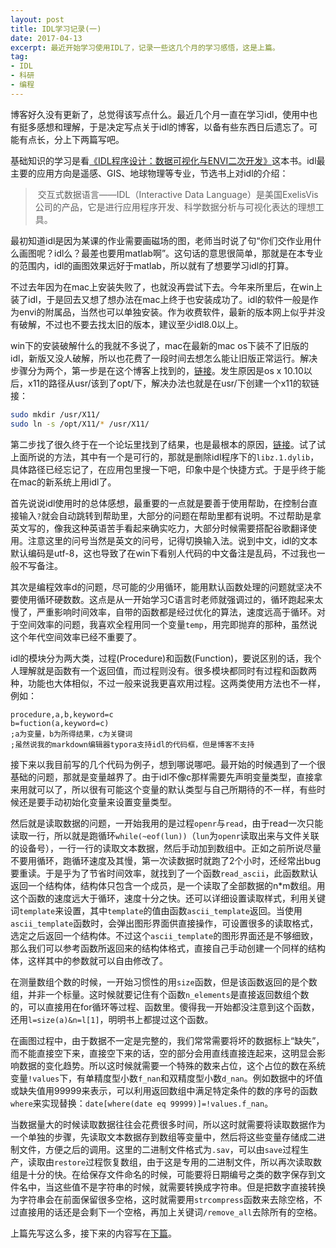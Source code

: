 ```yaml
---
layout: post
title: IDL学习记录(一)
date: 2017-04-13
excerpt: 最近开始学习使用IDL了，记录一些这几个月的学习感悟，这是上篇。
tag: 
- IDL
- 科研
- 编程
---
```


博客好久没有更新了，总觉得该写点什么。最近几个月一直在学习idl，使用中也有挺多感想和理解，于是决定写点关于idl的博客，以备有些东西日后遗忘了。可能有点长，分上下两篇写吧。

基础知识的学习是看[《IDL程序设计：数据可视化与ENVI二次开发》](https://item.jd.com/11103120.html)这本书。idl最主要的应用方向是遥感、GIS、地球物理等专业，节选书上对idl的介绍：

> ​	交互式数据语言——IDL（Interactive Data Language）是美国ExelisVis公司的产品，它是进行应用程序开发、科学数据分析与可视化表达的理想工具。

最初知道idl是因为某课的作业需要画磁场的图，老师当时说了句“你们交作业用什么画图呢？idl么？最差也要用matlab啊”。这句话的意思很简单，那就是在本专业的范围内，idl的画图效果远好于matlab，所以就有了想要学习idl的打算。

不过去年因为在mac上安装失败了，也就没再尝试下去。今年来所里后，在win上装了idl，于是回去又想了想办法在mac上终于也安装成功了。idl的软件一般是作为envi的附属品，当然也可以单独安装。作为收费软件，最新的版本网上似乎并没有破解，不过也不要去找太旧的版本，建议至少idl8.0以上。

win下的安装破解什么的我就不多说了，mac在最新的mac os下装不了旧版的idl，新版又没人破解，所以也花费了一段时间去想怎么能让旧版正常运行。解决步骤分为两个，第一步是在这个博客上找到的，[链接](http://blog.sciencenet.cn/blog-568426-920163.html)。发生原因是os x 10.10以后，x11的路径从usr/该到了opt/下，解决办法也就是在usr/下创建一个x11的软链接：

```bash
sudo mkdir /usr/X11/
sudo ln -s /opt/X11/* /usr/X11/
```

第二步找了很久终于在一个论坛里找到了结果，也是最根本的原因，[链接](http://compgroups.net/comp.lang.idl-pvwave/idl-on-mac-funning-yosemite/3001991)。试了试上面所说的方法，其中有一个是可行的，那就是删除idl程序下的`libz.1.dylib`，具体路径已经忘记了，在应用包里搜一下吧，印象中是个快捷方式。于是乎终于能在mac的新系统上用idl了。

首先说说idl使用时的总体感想，最重要的一点就是要善于使用帮助，在控制台直接输入`?`就会自动跳转到帮助里，大部分的问题在帮助里都有说明。不过帮助是拿英文写的，像我这种英语苦手看起来确实吃力，大部分时候需要搭配谷歌翻译使用。注意这里的问号当然是英文的问号，记得切换输入法。说到中文，idl的文本默认编码是utf-8，这也导致了在win下看别人代码的中文备注是乱码，不过我也一般不写备注。

其次是编程效率d的问题，尽可能的少用循环，能用默认函数处理的问题就坚决不要使用循环硬数数。这点是从一开始学习C语言时老师就强调过的，循环跑起来太慢了，严重影响时间效率，自带的函数都是经过优化的算法，速度远高于循环。对于空间效率的问题，我喜欢全程用同一个变量`temp`，用完即抛弃的那种，虽然说这个年代空间效率已经不重要了。

idl的模块分为两大类，过程(Procedure)和函数(Function)，要说区别的话，我个人理解就是函数有一个返回值，而过程则没有。很多模块都同时有过程和函数两种，功能也大体相似，不过一般来说我更喜欢用过程。这两类使用方法也不一样，例如：

```
procedure,a,b,keyword=c
b=fuction(a,keyword=c)
;a为变量，b为所得结果，c为关键词
;虽然说我的markdown编辑器typora支持idl的代码框，但是博客不支持
```

接下来以我目前写的几个代码为例子，想到哪说哪吧。最开始的时候遇到了一个很基础的问题，那就是变量越界了。由于idl不像c那样需要先声明变量类型，直接拿来用就可以了，所以很有可能这个变量的默认类型与自己所期待的不一样，有些时候还是要手动初始化变量来设置变量类型。

然后就是读取数据的问题，一开始我用的是过程`openr`与`read`，由于read一次只能读取一行，所以就是跑循环`while(~eof(lun))`（`lun`为`openr`读取出来与文件关联的设备号），一行一行的读取文本数据，然后手动加到数组中。正如之前所说尽量不要用循环，跑循环速度及其慢，第一次读数据时就跑了2个小时，还经常出bug要重读。于是乎为了节省时间效率，就找到了一个函数`read_ascii`，此函数默认返回一个结构体，结构体只包含一个成员，是一个读取了全部数据的n*m数组。用这个函数的速度远大于循环，速度十分之快。还可以详细设置读取样式，利用关键词`template`来设置，其中`template`的值由函数`ascii_template`返回。当使用`ascii_template`函数时，会弹出图形界面供直接操作，可设置很多的读取格式，选定之后返回一个结构体。不过这个`ascii_template`的图形界面还是不够细致，那么我们可以参考函数所返回来的结构体格式，直接自己手动创建一个同样的结构体，这样其中的参数就可以自由修改了。

在测量数组个数的时候，一开始习惯性的用`size`函数，但是该函数返回的是个数组，并非一个标量。这时候就要记住有个函数`n_elements`是直接返回数组个数的，可以直接用在for循环等过程、函数里。傻得我一开始都没注意到这个函数，还用`l=size(a)&n=l[1]`，明明书上都提过这个函数。

在画图过程中，由于数据不一定是完整的，我们常常需要将坏的数据标上“缺失”，而不能直接空下来，直接空下来的话，空的部分会用直线直接连起来，这明显会影响数据的变化趋势。所以这时候就需要一个特殊的数来占位，这个占位的数在系统变量`!values`下，有单精度型小数`f_nan`和双精度型小数`d_nan`。例如数据中的坏值或缺失值用99999来表示，可以利用返回数组中满足特定条件的数的序号的函数`where`来实现替换：`date[where(date eq 99999)]=!values.f_nan`。

​当数据量大的时候读取数据往往会花费很多时间，所以这时就需要将读取数据作为一个单独的步骤，先读取文本数据存到数组等变量中，然后将这些变量存储成二进制文件，方便之后的调用。这里的二进制文件格式为`.sav`，可以由`save`过程生产，读取由`restore`过程恢复数组，由于这是专用的二进制文件，所以再次读取数组是十分的快。在给保存文件命名的时候，可能要将日期编号之类的数字保存到文件名中，当这些值不是字符串的时候，就需要转换成字符串。但是把数字直接转换为字符串会在前面保留很多空格，这时就需要用`strcompress`函数来去除空格，不过直接用的话还是会剩下一个空格，再加上关键词`/remove_all`去除所有的空格。

上篇先写这么多，接下来的内容写在[下篇](http://windfire007.com/IDL2/)。